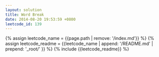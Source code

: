 ```yaml
---
layout: solution
title: Word Break
date: 2014-08-20 19:53:59 +0800
leetcode_id: 139
---
```

{% assign leetcode_name = {{page.path | remove: '/index.md'}}  %}
{% assign leetcode_readme = {{leetcode_name | append: '/README.md' | prepend: '_root/' }}  %}
{% include {{leetcode_readme}} %}
